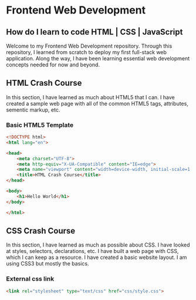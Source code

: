 # Frontend Web Development

## How do I learn to code HTML | CSS | JavaScript

Welcome to my Frontend Web Development repository. Through this repository, I learned from scratch to deploy my first full-stack web application. Along the way, I have been learning essential web development concepts needed for now and beyond.

## HTML Crash Course

In this section, I have learned as much about HTML5 that I can. I have created a sample web page with all of the common HTML5 tags, attributes, sementic markup, etc.

### Basic HTML5 Template

```html
<!DOCTYPE html>
<html lang="en">

<head>
    <meta charset="UTF-8">
    <meta http-equiv="X-UA-Compatible" content="IE=edge">
    <meta name="viewport" content="width=device-width, initial-scale=1.0">
    <title>HTML Crash Course</title>
</head>

<body>
    <h1>Hello World</h1>
</body>

</html>
```

## CSS Crash Course

In this section, I have learned as much as possible about CSS. I have looked at styles, selectors, declarations, etc. I have built a web page with CSS, which I can keep as a resource. I have created a basic website layout. I am using CSS3 but mostly the basics.

### External css link

```html
<link rel="stylesheet" type="text/css" href="css/style.css">
```
